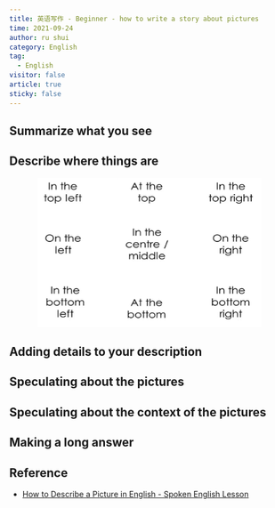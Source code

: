 ```yaml
---
title: 英语写作 - Beginner - how to write a story about pictures
time: 2021-09-24
author: ru shui
category: English
tag:
  - English
visitor: false
article: true
sticky: false
---
```


## Summarize what you see

## Describe where things are

<div style="text-align: center;"><img src="./images/2021-10-07-23-25-45.png" alt="img" style="width:80%;"/></div>

## Adding details to your description

## Speculating about the pictures

## Speculating about the context of the pictures

## Making a long answer

## Reference

- [How to Describe a Picture in English - Spoken English Lesson](https://www.youtube.com/watch?v=ihIQ8_-49Fo)
